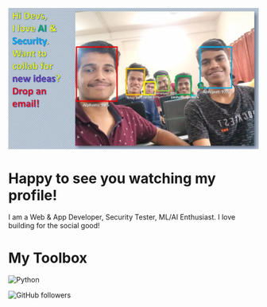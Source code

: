 
![FaceRecognitionImg](/img001e.webp)
# Happy to see you watching my profile!
I am a Web & App Developer, Security Tester, ML/AI Enthusiast.
I love building for the social good!

# My Toolbox
![Python](https://img.shields.io/badge/Python-Machine_Learning-Green)

![GitHub followers](https://img.shields.io/github/followers/AJV009?style=flat-square)